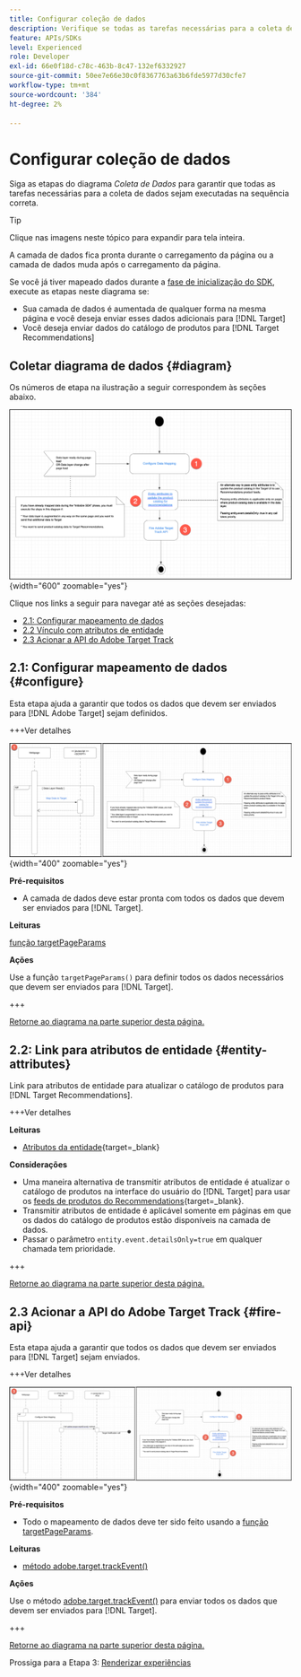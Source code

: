 ```yaml
---
title: Configurar coleção de dados
description: Verifique se todas as tarefas necessárias para a coleta de dados foram executadas na sequência correta.
feature: APIs/SDKs
level: Experienced
role: Developer
exl-id: 66e0f18d-c78c-463b-8c47-132ef6332927
source-git-commit: 50ee7e66e30c0f8367763a63b6fde5977d30cfe7
workflow-type: tm+mt
source-wordcount: '384'
ht-degree: 2%

---
```


# Configurar coleção de dados

Siga as etapas do diagrama *Coleta de Dados* para garantir que todas as tarefas necessárias para a coleta de dados sejam executadas na sequência correta.

>[!TIP]
>
>Clique nas imagens neste tópico para expandir para tela inteira.

A camada de dados fica pronta durante o carregamento da página ou a camada de dados muda após o carregamento da página.

Se você já tiver mapeado dados durante a [fase de inicialização do SDK](/help/dev/patterns/recs-atjs/initialize-sdk.md), execute as etapas neste diagrama se:

* Sua camada de dados é aumentada de qualquer forma na mesma página e você deseja enviar esses dados adicionais para [!DNL Target]
* Você deseja enviar dados do catálogo de produtos para [!DNL Target Recommendations]

## Coletar diagrama de dados {#diagram}

Os números de etapa na ilustração a seguir correspondem às seções abaixo.

![Diagrama da Coleção de Dados](/help/dev/patterns/recs-atjs/assets/data-collection-diagram.png){width="600" zoomable="yes"}

Clique nos links a seguir para navegar até as seções desejadas:

* [2.1: Configurar mapeamento de dados](#configure)
* [2.2 Vínculo com atributos de entidade](#entity-attributes)
* [2.3 Acionar a API do Adobe Target Track](#fire-api)

## 2.1: Configurar mapeamento de dados {#configure}

Esta etapa ajuda a garantir que todos os dados que devem ser enviados para [!DNL Adobe Target] sejam definidos.

+++Ver detalhes

![Configurar o diagrama de mapeamento de dados](/help/dev/patterns/recs-atjs/assets/configure-data-mapping-combined.png){width="400" zoomable="yes"}

**Pré-requisitos**

* A camada de dados deve estar pronta com todos os dados que devem ser enviados para [!DNL Target].

**Leituras**

[função targetPageParams](/help/dev/implement/client-side/atjs/atjs-functions/targetpageparams.md)

**Ações**

Use a função `targetPageParams()` para definir todos os dados necessários que devem ser enviados para [!DNL Target].

+++

[Retorne ao diagrama na parte superior desta página.](#diagram)

## 2.2: Link para atributos de entidade {#entity-attributes}

Link para atributos de entidade para atualizar o catálogo de produtos para [!DNL Target Recommendations].

+++Ver detalhes

**Leituras**

* [Atributos da entidade](https://experienceleague.adobe.com/docs/target/using/recommendations/entities/entity-attributes.html?lang=pt-BR){target=_blank}

**Considerações**

* Uma maneira alternativa de transmitir atributos de entidade é atualizar o catálogo de produtos na interface do usuário do [!DNL Target] para usar os [feeds de produtos do Recommendations](https://experienceleague.adobe.com/docs/target/using/recommendations/entities/feeds.html?lang=pt-BR){target=_blank}.
* Transmitir atributos de entidade é aplicável somente em páginas em que os dados do catálogo de produtos estão disponíveis na camada de dados.
* Passar o parâmetro `entity.event.detailsOnly=true` em qualquer chamada tem prioridade.

+++

[Retorne ao diagrama na parte superior desta página.](#diagram)

## 2.3 Acionar a API do Adobe Target Track {#fire-api}

Esta etapa ajuda a garantir que todos os dados que devem ser enviados para [!DNL Target] sejam enviados.

+++Ver detalhes

![Acionar o diagrama da API do Adobe Target Track](/help/dev/patterns/recs-atjs/assets/fire-track-api-combined.png){width="400" zoomable="yes"}

**Pré-requisitos**

* Todo o mapeamento de dados deve ter sido feito usando a [função targetPageParams](/help/dev/implement/client-side/atjs/atjs-functions/targetpageparams.md).

**Leituras**

* [método adobe.target.trackEvent()](/help/dev/implement/client-side/atjs/atjs-functions/adobe-target-trackevent.md)

**Ações**

Use o método [adobe.target.trackEvent()](/help/dev/implement/client-side/atjs/atjs-functions/adobe-target-trackevent.md) para enviar todos os dados que devem ser enviados para [!DNL Target].

+++

[Retorne ao diagrama na parte superior desta página.](#diagram)

Prossiga para a Etapa 3: [Renderizar experiências](/help/dev/patterns/recs-atjs/render-experiences.md)
